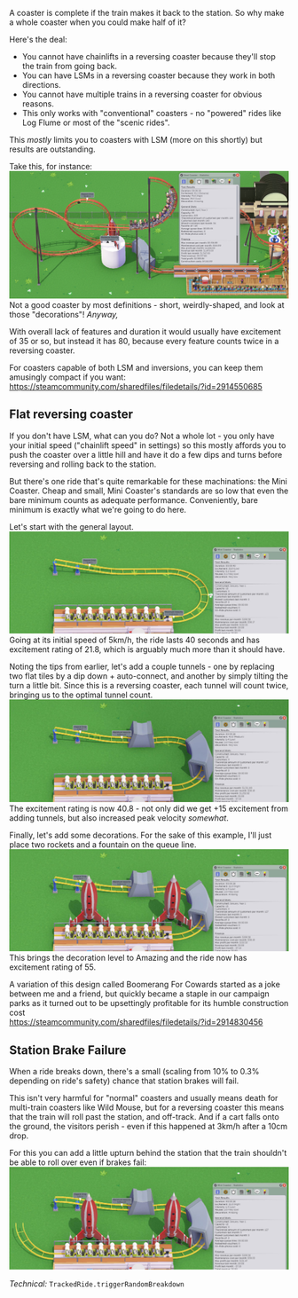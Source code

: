 A coaster is complete if the train makes it back to the station. So why make a whole coaster when you could make half of it?

Here's the deal:

-  You cannot have chainlifts in a reversing coaster because they'll stop the train from going back.
-  You can have LSMs in a reversing coaster because they work in both directions.
-  You cannot have multiple trains in a reversing coaster for obvious reasons.
-  This only works with "conventional" coasters - no "powered" rides like Log Flume or most of the "scenic rides".

This *mostly* limits you to coasters with LSM (more on this shortly) but results are outstanding.

Take this, for instance:  
![](img/reversing-steel-coaster.jpg)  
Not a good coaster by most definitions - short, weirdly-shaped, and look at those "decorations"! *Anyway,*

With overall lack of features and duration it would usually have excitement of 35 or so, but instead it has 80, because every feature counts twice in a reversing coaster.

For coasters capable of both LSM and inversions, you can keep them amusingly compact if you want:
https://steamcommunity.com/sharedfiles/filedetails/?id=2914550685

## Flat reversing coaster
If you don't have LSM, what can you do? Not a whole lot - you only have your initial speed ("chainlift speed" in settings) so this mostly affords you to push the coaster over a little hill and have it do a few dips and turns before reversing and rolling back to the station.

But there's one ride that's quite remarkable for these machinations: the Mini Coaster. Cheap and small, Mini Coaster's standards are so low that even the bare minimum counts as adequate performance. Conveniently, bare minimum is exactly what we're going to do here.

Let's start with the general layout.  
![](img/bfc-1.jpg)  
Going at its initial speed of 5km/h, the ride lasts 40 seconds and has excitement rating of 21.8, which is arguably much more than it should have.

Noting the tips from earlier, let's add a couple tunnels - one by replacing two flat tiles by a dip down + auto-connect, and another by simply tilting the turn a little bit. Since this is a reversing coaster, each tunnel will count twice, bringing us to the optimal tunnel count.  
![](img/bfc-3.jpg)  
The excitement rating is now 40.8 - not only did we get +15 excitement from adding tunnels, but also increased peak velocity *somewhat*.

Finally, let's add some decorations. For the sake of this example, I'll just place two rockets and a fountain on the queue line.  
![](img/bfc-4.jpg)  
This brings the decoration level to Amazing and the ride now has excitement rating of 55.

A variation of this design called Boomerang For Cowards started as a joke between me and a friend, but quickly became a staple in our campaign parks as it turned out to be upsettingly profitable for its humble construction cost  
https://steamcommunity.com/sharedfiles/filedetails/?id=2914830456

## Station Brake Failure
When a ride breaks down, there's a small (scaling from 10% to 0.3% depending on ride's safety) chance that station brakes will fail.

This isn't very harmful for "normal" coasters and usually means death for multi-train coasters like Wild Mouse, but for a reversing coaster this means that the train will roll past the station, and off-track. And if a cart falls onto the ground, the visitors perish - even if this happened at 3km/h after a 10cm drop.

For this you can add a little upturn behind the station that the train shouldn't be able to roll over even if brakes fail:  
![](img/bfc-5.jpg)

*Technical:* `TrackedRide.triggerRandomBreakdown`
